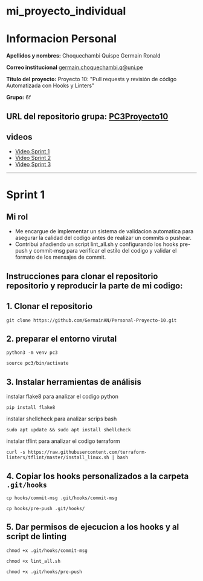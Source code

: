 # mi_proyecto_individual

# Informacion Personal

**Apellidos y nombres:** Choquechambi Quispe Germain Ronald

**Correo institucional** germain.choquechambi.q@uni.pe

**Titulo del proyecto:** Proyecto 10: "Pull requests y revisión de código Automatizada con Hooks y Linters"

**Grupo:** 6f

**URL del repositorio grupa:** [PC3Proyecto10](https://github.com/OliverHz28/PC3Proyecto10.git)
---
## videos
- [Video Sprint 1](https://www.youtube.com/watch?v=ZwcuikAZ56w)
- [Video Sprint 2](https://www.youtube.com/watch?v=CXj9d7sZ-J0)
- [Video Sprint 3](https://www.youtube.com/watch?v=nRNpyQhkx0E)
---
# Sprint 1
## Mi rol
- Me encargue de implementar un sistema de validacion automatica para asegurar la calidad del codigo antes de realizar un commits o pushear. 
- Contribui añadiendo un script lint_all.sh y configurando los hooks pre-push y commit-msg para verificar el estilo del codigo y validar el formato de los mensajes de commit.

## Instrucciones para clonar el repositorio repositorio y reproducir la parte de mi codigo:

## 1. Clonar el repositorio
```
git clone https://github.com/GermainAN/Personal-Proyecto-10.git
```

## 2. preparar el entorno virutal

```
python3 -m venv pc3
```
```
source pc3/bin/activate
```
## 3. Instalar herramientas de análisis
instalar flake8 para analizar el codigo python
```
pip install flake8
```

instalar shellcheck para analizar scrips bash
```
sudo apt update && sudo apt install shellcheck
```

instalar tflint para analizar el codigo terraform
```
curl -s https://raw.githubusercontent.com/terraform-linters/tflint/master/install_linux.sh | bash
```

## 4. Copiar los hooks personalizados a la carpeta `.git/hooks`

```
cp hooks/commit-msg .git/hooks/commit-msg
```


```
cp hooks/pre-push .git/hooks/
```

## 5. Dar permisos de ejecucion a los hooks y al script de linting
```
chmod +x .git/hooks/commit-msg
```
```
chmod +x lint_all.sh
```
```
chmod +x .git/hooks/pre-push
```

